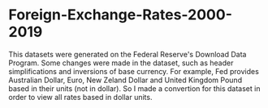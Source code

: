 # Foreign-Exchange-Rates-2000-2019
This datasets were generated on the Federal Reserve's Download Data Program. Some changes were made in the dataset, such as header simplifications and inversions of base currency. For example, Fed provides Australian Dollar, Euro, New Zeland Dollar and United Kingdom Pound based in their units (not in dollar). So I made a convertion for this dataset in order to view all rates based in dollar units.
